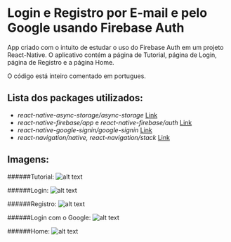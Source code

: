 # Login e Registro por E-mail e pelo Google usando Firebase Auth

App criado com o intuito de estudar o uso do Firebase Auth em um projeto React-Native. O aplicativo contém a página de Tutorial, página de Login, página de Registro e a página Home.

O código está inteiro comentado em portugues.

## Lista dos packages utilizados:


- *react-native-async-storage/async-storage* [Link](https://github.com/react-native-async-storage/async-storage)
- *react-native-firebase/app* e *react-native-firebase/auth* [Link](https://rnfirebase.io/auth/usage)
- *react-native-google-signin/google-signin* [Link](https://rnfirebase.io/auth/social-auth)
- *react-navigation/native, react-navigation/stack* [Link](https://reactnavigation.org/docs/getting-started/)


## Imagens:

######Tutorial:
![alt text](https://i.imgur.com/w4uNId6.png)

######Login:
![alt text](https://i.imgur.com/7f86A8U.png)

######Registro:
![alt text](https://i.imgur.com/cb3WadP.png)

######Login com o Google:
![alt text](https://i.imgur.com/s6v5apL.png)

######Home:
![alt text](https://i.imgur.com/lc6pCZU.png)

